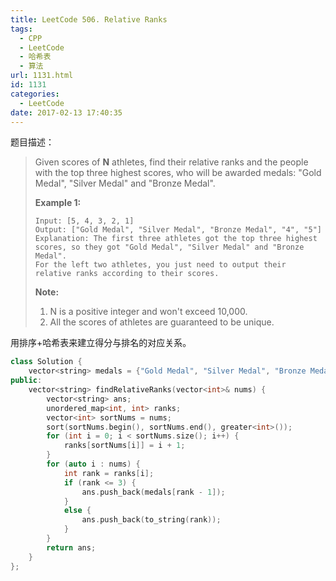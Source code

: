 ```yaml
---
title: LeetCode 506. Relative Ranks
tags:
  - CPP
  - LeetCode
  - 哈希表
  - 算法
url: 1131.html
id: 1131
categories:
  - LeetCode
date: 2017-02-13 17:40:35
---
```

题目描述：

> Given scores of **N** athletes, find their relative ranks and the people with the top three highest scores, who will be awarded medals: "Gold Medal", "Silver Medal" and "Bronze Medal".
>
> **Example 1:**
>
> ```
> Input: [5, 4, 3, 2, 1]
> Output: ["Gold Medal", "Silver Medal", "Bronze Medal", "4", "5"]
> Explanation: The first three athletes got the top three highest scores, so they got "Gold Medal", "Silver Medal" and "Bronze Medal". 
> For the left two athletes, you just need to output their relative ranks according to their scores.
>
> ```
>
> **Note:**
>
> 1. N is a positive integer and won't exceed 10,000.
> 2. All the scores of athletes are guaranteed to be unique.

用排序+哈希表来建立得分与排名的对应关系。

```cpp
class Solution {
    vector<string> medals = {"Gold Medal", "Silver Medal", "Bronze Medal"};
public:
    vector<string> findRelativeRanks(vector<int>& nums) {
        vector<string> ans;
        unordered_map<int, int> ranks;
        vector<int> sortNums = nums;
        sort(sortNums.begin(), sortNums.end(), greater<int>());
        for (int i = 0; i < sortNums.size(); i++) {
            ranks[sortNums[i]] = i + 1;
        }
        for (auto i : nums) {
            int rank = ranks[i];
            if (rank <= 3) {
                ans.push_back(medals[rank - 1]);
            }
            else {
                ans.push_back(to_string(rank));
            }
        }
        return ans;
    }
};
```


